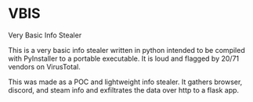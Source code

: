 # VBIS
Very Basic Info Stealer

This is a very basic info stealer written in python intended to be compiled with PyInstaller to a portable executable. It is loud and flagged by 20/71 vendors on VirusTotal.

This was made as a POC and lightweight info stealer. It gathers browser, discord, and steam info and exfiltrates the data over http to a flask app.
